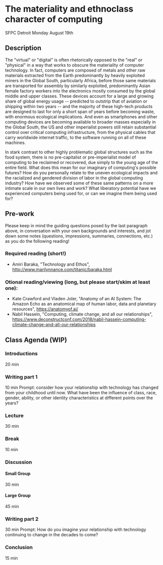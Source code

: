 # The materiality and ethnoclass character of computing
SFPC Detroit
Monday August 19th

## Description
The "virtual" or "digital" is often rhetorically opposed to the "real" or "physical" in a way that works to obscure the materiality of computer technology. In fact, computers are composed of metals and other raw materials extracted from the Earth predominantly by heavily exploited miners in the Global South, particularly Africa, before those same materials are transported for assembly by similarly exploited, predominantly Asian female factory workers into the electronics mostly consumed by the global middle and upper classes. These devices account for a large and growing share of global energy usage -- predicted to outstrip that of aviation or shipping within two years -- and the majority of these high-tech products are designed to last for only a short span of years before becoming waste, with enormous ecological implications. And even as smartphones and other computing devices are becoming available to broader masses especially in the Global South, the US and other imperialist powers still retain substantial control over critical computing infrastructure, from the physical cables that carry worldwide internet traffic, to the software running on all of these machines.

In stark contrast to other highly problematic global structures such as the food system, there is no pre-capitalist or pre-imperialist model of computing to be reclaimed or recovered, due simply to the young age of the entire field. What does this mean for our imaginary of computing's possible futures? How do you personally relate to the uneven ecological impacts and the racialized and gendered division of labor in the global computing industry? How have we observed some of these same patterns on a more intimate scale in our own lives and work? What liberatory potential have we experienced computers being used for, or can we imagine them being used for?

## Pre-work
Please keep in mind the guiding questions posed by the last paragraph above, in conversation with your own backgrounds and interests, and jot down some notes (questions, impressions, summaries, connections, etc.) as you do the following reading!

### Required reading (short!)
- Amiri Baraka, "Technology and Ethos", http://www.marilynnance.com/titanic/baraka.html

### Otional reading/viewing (long, but **please** start/skim at least one):
- Kate Crawford and Vladen Joler, "Anatomy of an AI System: The Amazon Echo as an anatomical map of human labor, data and planetary resources", https://anatomyof.ai/
- Nabil Hassein, "Computing, climate change, and all our relationships", https://www.deconstructconf.com/2018/nabil-hassein-computing-climate-change-and-all-our-relationships

## Class Agenda (WIP)
### Introductions
20 min

### Writing part 1
10 min
Prompt: consider how your relationship with technology has changed from your childhood until now. What have been the influence of class, race, gender, ability, or other identity characteristics at different points over the years?

### Lecture
30 min

### Break
10 min

### Discussion
#### Small Group
30 min
#### Large Group
45 min

### Writing part 2
30 min
Prompt: How do you imagine your relationship with technology continuing to change in the decades to come?

### Conclusion
15 min
